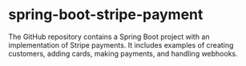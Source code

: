 # spring-boot-stripe-payment
The GitHub repository contains a Spring Boot project with an implementation of Stripe payments. It includes examples of creating customers, adding cards, making payments, and handling webhooks.
